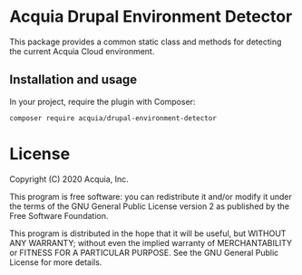 Acquia Drupal Environment Detector
====

This package provides a common static class and methods for detecting the current Acquia Cloud environment.

## Installation and usage

In your project, require the plugin with Composer:

`composer require acquia/drupal-environment-detector`

# License

Copyright (C) 2020 Acquia, Inc.

This program is free software: you can redistribute it and/or modify it under the terms of the GNU General Public License version 2 as published by the Free Software Foundation.

This program is distributed in the hope that it will be useful, but WITHOUT ANY WARRANTY; without even the implied warranty of MERCHANTABILITY or FITNESS FOR A PARTICULAR PURPOSE.  See the GNU General Public License for more details.
